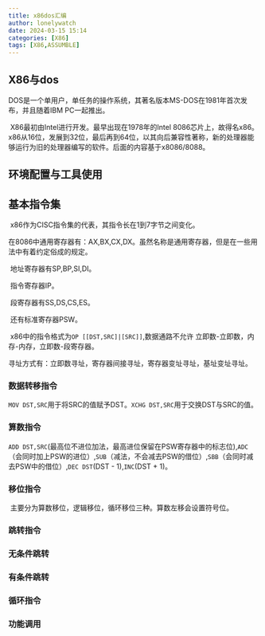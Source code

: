```yaml
---
title: x86dos汇编
author: lonelywatch
date: 2024-03-15 15:14
categories: [X86]
tags: [X86,ASSUMBLE] 
---
```


## X86与dos

​	DOS是一个单用户，单任务的操作系统，其著名版本MS-DOS在1981年首次发布，并且随着IBM PC一起推出。

​	X86最初由Intel进行开发。最早出现在1978年的Intel 8086芯片上，故得名x86。x86从16位，发展到32位，最后再到64位，以其向后兼容性著称，新的处理器能够运行为旧的处理器编写的软件。后面的内容基于x8086/8088。

## 环境配置与工具使用



## 基本指令集

​	x86作为CISC指令集的代表，其指令长在1到7字节之间变化。

​	在8086中通用寄存器有：AX,BX,CX,DX。虽然名称是通用寄存器，但是在一些用法中有着约定俗成的规定。

​	地址寄存器有SP,BP,SI,DI。

​	指令寄存器IP。

​	段寄存器有SS,DS,CS,ES。

​	还有标准寄存器PSW。

​	x86中的指令格式为`OP [[DST,SRC]|[SRC]]`,数据通路不允许 立即数-立即数，内存-内存，立即数-段寄存器。

​	寻址方式有：立即数寻址，寄存器间接寻址，寄存器变址寻址，基址变址寻址。

### 数据转移指令

​	`MOV DST,SRC`用于将SRC的值赋予DST。`XCHG DST,SRC`用于交换DST与SRC的值。

### 算数指令

​	`ADD DST,SRC`(最高位不进位加法，最高进位保留在PSW寄存器中的标志位),`ADC`（会同时加上PSW的进位）,`SUB`（减法，不会减去PSW的借位）,`SBB`（会同时减去PSW中的借位）,`DEC DST`(DST - 1),`INC`(DST + 1)。

### 移位指令

​	主要分为算数移位，逻辑移位，循环移位三种。算数左移会设置符号位。

### 跳转指令

### 无条件跳转





### 有条件跳转



### 循环指令

### 功能调用



